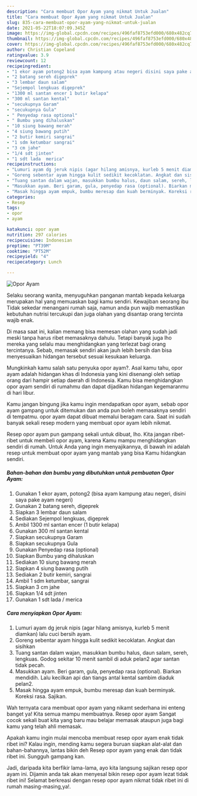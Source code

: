 ```yaml
---
description: "Cara membuat Opor Ayam yang nikmat Untuk Jualan"
title: "Cara membuat Opor Ayam yang nikmat Untuk Jualan"
slug: 835-cara-membuat-opor-ayam-yang-nikmat-untuk-jualan
date: 2021-05-22T18:07:09.345Z
image: https://img-global.cpcdn.com/recipes/496faf8753efd000/680x482cq70/opor-ayam-foto-resep-utama.jpg
thumbnail: https://img-global.cpcdn.com/recipes/496faf8753efd000/680x482cq70/opor-ayam-foto-resep-utama.jpg
cover: https://img-global.cpcdn.com/recipes/496faf8753efd000/680x482cq70/opor-ayam-foto-resep-utama.jpg
author: Christian Copeland
ratingvalue: 3.9
reviewcount: 12
recipeingredient:
- "1 ekor ayam potong2 bisa ayam kampung atau negeri disini saya pake ayam negeri"
- "2 batang sereh digeprek"
- "3 lembar daun salam"
- "Sejempol lengkuas digeprek"
- "1300 ml santan encer 1 butir kelapa"
- "300 ml santan kental"
- "secukupnya Garam"
- "secukupnya Gula"
- " Penyedap rasa optional"
- " Bumbu yang dihaluskan"
- "10 siung bawang merah"
- "4 siung bawang putih"
- "2 butir kemiri sangrai"
- "1 sdm ketumbar sangrai"
- "3 cm jahe"
- "1/4 sdt jinten"
- "1 sdt lada  merica"
recipeinstructions:
- "Lumuri ayam dg jeruk nipis (agar hilang amisnya, kurleb 5 menit diamkan) lalu cuci bersih ayam."
- "Goreng sebentar ayam hingga kulit sedikit kecoklatan. Angkat dan sisihkan"
- "Tuang santan dalam wajan, masukkan bumbu halus, daun salam, sereh, lengkuas. Godog sekitar 10 menit sambil di aduk pelan2 agar santan tidak pecah."
- "Masukkan ayam. Beri garam, gula, penyedap rasa (optional). Biarkan mendidih. Lalu kecilkan api dan tiangs antal kental sambim diaduk pelan2."
- "Masak hingga ayam empuk, bumbu meresap dan kuah berminyak. Koreksi rasa. Sajikan."
categories:
- Resep
tags:
- opor
- ayam

katakunci: opor ayam 
nutrition: 297 calories
recipecuisine: Indonesian
preptime: "PT39M"
cooktime: "PT52M"
recipeyield: "4"
recipecategory: Lunch

---
```



![Opor Ayam](https://img-global.cpcdn.com/recipes/496faf8753efd000/680x482cq70/opor-ayam-foto-resep-utama.jpg)

Selaku seorang wanita, menyuguhkan panganan mantab kepada keluarga merupakan hal yang memuaskan bagi kamu sendiri. Kewajiban seorang ibu Tidak sekedar menangani rumah saja, namun anda pun wajib memastikan kebutuhan nutrisi tercukupi dan juga olahan yang disantap orang tercinta wajib enak.

Di masa  saat ini, kalian memang bisa memesan olahan yang sudah jadi meski tanpa harus ribet memasaknya dahulu. Tetapi banyak juga lho mereka yang selalu mau menghidangkan yang terlezat bagi orang tercintanya. Sebab, memasak sendiri akan jauh lebih bersih dan bisa menyesuaikan hidangan tersebut sesuai kesukaan keluarga. 



Mungkinkah kamu salah satu penyuka opor ayam?. Asal kamu tahu, opor ayam adalah hidangan khas di Indonesia yang kini disenangi oleh setiap orang dari hampir setiap daerah di Indonesia. Kamu bisa menghidangkan opor ayam sendiri di rumahmu dan dapat dijadikan hidangan kegemaranmu di hari libur.

Kamu jangan bingung jika kamu ingin mendapatkan opor ayam, sebab opor ayam gampang untuk ditemukan dan anda pun boleh memasaknya sendiri di tempatmu. opor ayam dapat dibuat memalui beragam cara. Saat ini sudah banyak sekali resep modern yang membuat opor ayam lebih nikmat.

Resep opor ayam pun gampang sekali untuk dibuat, lho. Kita jangan ribet-ribet untuk membeli opor ayam, karena Kamu mampu menghidangkan sendiri di rumah. Untuk Anda yang ingin menyajikannya, di bawah ini adalah resep untuk membuat opor ayam yang mantab yang bisa Kamu hidangkan sendiri.

<!--inarticleads1-->

##### Bahan-bahan dan bumbu yang dibutuhkan untuk pembuatan Opor Ayam:

1. Gunakan 1 ekor ayam, potong2 (bisa ayam kampung atau negeri, disini saya pake ayam negeri)
1. Gunakan 2 batang sereh, digeprek
1. Siapkan 3 lembar daun salam
1. Sediakan Sejempol lengkuas, digeprek
1. Ambil 1300 ml santan encer (1 butir kelapa)
1. Gunakan 300 ml santan kental
1. Siapkan secukupnya Garam
1. Siapkan secukupnya Gula
1. Gunakan  Penyedap rasa (optional)
1. Siapkan  Bumbu yang dihaluskan
1. Sediakan 10 siung bawang merah
1. Siapkan 4 siung bawang putih
1. Sediakan 2 butir kemiri, sangrai
1. Ambil 1 sdm ketumbar, sangrai
1. Siapkan 3 cm jahe
1. Siapkan 1/4 sdt jinten
1. Gunakan 1 sdt lada / merica




<!--inarticleads2-->

##### Cara menyiapkan Opor Ayam:

1. Lumuri ayam dg jeruk nipis (agar hilang amisnya, kurleb 5 menit diamkan) lalu cuci bersih ayam.
1. Goreng sebentar ayam hingga kulit sedikit kecoklatan. Angkat dan sisihkan
1. Tuang santan dalam wajan, masukkan bumbu halus, daun salam, sereh, lengkuas. Godog sekitar 10 menit sambil di aduk pelan2 agar santan tidak pecah.
1. Masukkan ayam. Beri garam, gula, penyedap rasa (optional). Biarkan mendidih. Lalu kecilkan api dan tiangs antal kental sambim diaduk pelan2.
1. Masak hingga ayam empuk, bumbu meresap dan kuah berminyak. Koreksi rasa. Sajikan.




Wah ternyata cara membuat opor ayam yang nikamt sederhana ini enteng banget ya! Kita semua mampu membuatnya. Resep opor ayam Sangat cocok sekali buat kita yang baru mau belajar memasak ataupun juga bagi kamu yang telah ahli memasak.

Apakah kamu ingin mulai mencoba membuat resep opor ayam enak tidak ribet ini? Kalau ingin, mending kamu segera buruan siapkan alat-alat dan bahan-bahannya, lantas bikin deh Resep opor ayam yang enak dan tidak ribet ini. Sungguh gampang kan. 

Jadi, daripada kita berfikir lama-lama, ayo kita langsung sajikan resep opor ayam ini. Dijamin anda tak akan menyesal bikin resep opor ayam lezat tidak ribet ini! Selamat berkreasi dengan resep opor ayam nikmat tidak ribet ini di rumah masing-masing,ya!.


